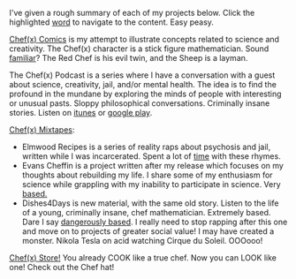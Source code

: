 I've given a rough summary of each of my projects below. Click the highlighted [word](https://img.memesuper.com/0d2473e45db5e6cb52934ad3afafe0ed_img-word-meme_554-369.jpeg) to navigate to the content. Easy peasy. 

[Chef(x) Comics](https://www.instagram.com/chefofx/) is my attempt to illustrate concepts related to science and creativity. The Chef(x) character is a stick figure mathematician. Sound [familiar](http://www.xkcd.com/)? The Red Chef is his evil twin, and the Sheep is a layman. 

The Chef(x) Podcast is a series where I have a conversation with a guest about science, creativity, jail, and/or mental health. The idea is to find the profound in the mundane by exploring the minds of people with interesting or unusual pasts. Sloppy philosophical conversations. Criminally insane stories. Listen on [itunes](https://itunes.apple.com/us/podcast/the-chef-x-podcast/id1227336978?mt=2) or [google play](https://playmusic.app.goo.gl/?ibi=com.google.PlayMusic&isi=691797987&ius=googleplaymusic&link=https://play.google.com/music/m/I3rgybfbwoigom32k224js4y27a?t%3DThe_Chef(x)_Podcast%26pcampaignid%3DMKT-na-all-co-pr-mu-pod-16).

[Chef(x) Mixtapes](https://soundcloud.com/redchef): 
- Elmwood Recipes is a series of reality raps about psychosis and jail, written while I was incarcerated. Spent a lot of [time](https://img.clipartfox.com/d095b3a165fd9fe6183539b79ddb038b_batman-the-joker-is-in-jail-joker-hd-clipart-for-pc_1920-1080.jpeg) with these rhymes.  
- Evans Cheffin is a project written after my release which focuses on my thoughts about rebuilding my life. I share some of my enthusiasm for science while grappling with my inability to participate in science. Very [based.](http://i1.kym-cdn.com/photos/images/original/000/093/172/THANK-YOU-BASED-GOD.jpg)
- Dishes4Days is new material, with the same old story. Listen to the life of a young, criminally insane, chef mathematician. Extremely based. Dare I say [dangerously based](https://www.youtube.com/watch?v=i8u6EodZseg). I really need to stop rapping after this one and move on to projects of greater social value! I may have created a monster. Nikola Tesla on acid watching Cirque du Soleil. OOOooo!

[Chef(x) Store!](https://www.etsy.com/shop/Chefofx?ref=search_shop_redirect) You already COOK like a true chef. Now you can LOOK like one! Check out the Chef hat!
